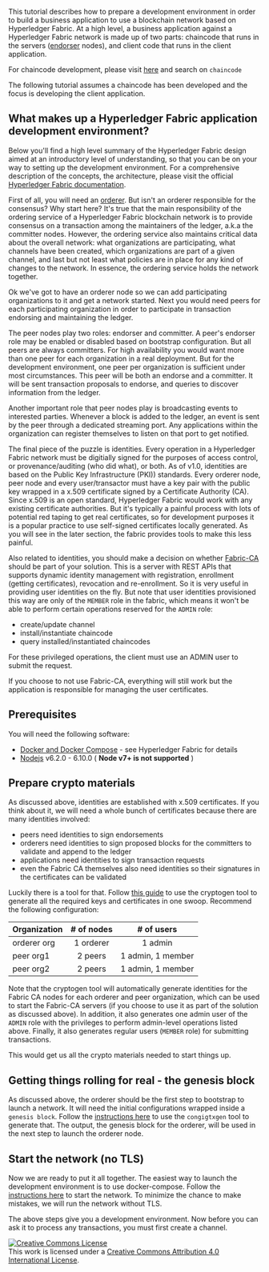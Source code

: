 
This tutorial describes how to prepare a development environment in order to build a business application to use a blockchain network based on Hyperledger Fabric. At a high level, a business application against a Hyperledger Fabric network is made up of two parts: chaincode that runs in the servers ([endorser](http://hyperledger-fabric.readthedocs.io/en/latest/arch-deep-dive.html#peer) nodes), and client code that runs in the client application.

For chaincode development, please visit [here](http://hyperledger-fabric.readthedocs.io/en/latest/) and search on `chaincode`

The following tutorial assumes a chaincode has been developed and the focus is developing the client application.

## What makes up a Hyperledger Fabric application development environment?

Below you'll find a high level summary of the Hyperledger Fabric design aimed at an introductory level of understanding, so that you can be on your way to setting up the development environment. For a comprehensive description of the concepts, the architecture, please visit the official [Hyperledger Fabric documentation](http://hyperledger-fabric.readthedocs.io/en/latest).

First of all, you will need an [orderer](http://hyperledger-fabric.readthedocs.io/en/latest/orderingservice.html). But isn't an orderer responsible for the consensus? Why start here? It's true that the main responsibility of the ordering service of a Hyperledger Fabric blockchain network is to provide consensus on a transaction among the maintainers of the ledger, a.k.a the committer nodes. However, the ordering service also maintains critical data about the overall network: what organizations are participating, what channels have been created, which organizations are part of a given channel, and last but not least what policies are in place for any kind of changes to the network. In essence, the ordering service holds the network together.

Ok we've got to have an orderer node so we can add participating organizations to it and get a network started. Next you would need peers for each participating organization in order to participate in transaction endorsing and maintaining the ledger.

The peer nodes play two roles: endorser and committer. A peer's endorser role may be enabled or disabled based on bootstrap configuration. But all peers are always committers. For high availability you would want more than one peer for each organization in a real deployment. But for the development environment, one peer per organization is sufficient under most circumstances. This peer will be both an endorse and a committer. It will be sent transaction proposals to endorse, and queries to discover information from the ledger.

Another important role that peer nodes play is broadcasting events to interested parties. Whenever a block is added to the ledger, an event is sent by the peer through a dedicated streaming port. Any applications within the organization can register themselves to listen on that port to get notified.

The final piece of the puzzle is identities. Every operation in a Hyperledger Fabric network must be digitially signed for the purposes of access control, or provenance/auditing (who did what), or both. As of v1.0, identities are based on the Public Key Infrastructure (PKI)) standards. Every orderer node, peer node and every user/transactor must have a key pair with the public key wrapped in a x.509 certificate signed by a Certificate Authority (CA). Since x.509 is an open standard, Hyperledger Fabric would work with any existing certificate authorities. But it's typically a painful process with lots of potential red taping to get real certificates, so for development purposes it is a popular practice to use self-signed certificates locally generated. As you will see in the later section, the fabric provides tools to make this less painful.

Also related to identities, you should make a decision on whether [Fabric-CA](http://hyperledger-fabric-ca.readthedocs.io/en/latest/users-guide.html) should be part of your solution. This is a server with REST APIs that supports dynamic identity management with registration, enrollment (getting certificates), revocation and re-enrollment. So it is very useful in providing user identities on the fly. But note that user identities provisioned this way are only of the `MEMBER` role in the fabric, which means it won't be able to perform certain operations reserved for the `ADMIN` role:
* create/update channel
* install/instantiate chaincode
* query installed/instantiated chaincodes

For these privileged operations, the client must use an ADMIN user to submit the request.

If you choose to not use Fabric-CA, everything will still work but the application is responsible for managing the user certificates.

## Prerequisites

You will need the following software:
* [Docker and Docker Compose](http://hyperledger-fabric.readthedocs.io/en/latest/prereqs.html#docker-and-docker-compose) - see Hyperledger Fabric for details
* [Nodejs](https://nodejs.org/en/download/) v6.2.0 - 6.10.0 ( __Node v7+ is not supported__ )

## Prepare crypto materials

As discussed above, identities are established with x.509 certificates. If you think about it, we will need a whole bunch of certificates because there are many identities involved:
* peers need identities to sign endorsements
* orderers need identities to sign proposed blocks for the committers to validate and append to the ledger
* applications need identities to sign transaction requests
* even the Fabric CA themselves also need identities so their signatures in the certificates can be validated

Luckily there is a tool for that. Follow [this guide](http://hyperledger-fabric.readthedocs.io/en/latest/getting_started.html#crypto-generator) to use the cryptogen tool to generate all the required keys and certificates in one swoop. Recommend the following configuration:

| Organization  | # of nodes    | # of users        |
| ------------- |:-------------:|:-----------------:|
| orderer org   | 1 orderer     | 1 admin           |
| peer org1     | 2 peers       | 1 admin, 1 member |
| peer org2     | 2 peers       | 1 admin, 1 member |

Note that the cryptogen tool will automatically generate identities for the Fabric CA nodes for each orderer and peer organization, which can be used to start the Fabric-CA servers (if you choose to use it as part of the solution as discussed above). In addition, it also generates one admin user of the `ADMIN` role with the privileges to perform admin-level operations listed above. Finally, it also generates regular users (`MEMBER` role) for submitting transactions.

This would get us all the crypto materials needed to start things up.

## Getting things rolling for real - the genesis block

As discussed above, the orderer should be the first step to bootstrap to launch a network. It will need the initial configurations wrapped inside a `genesis block`. Follow the [instructions here](http://hyperledger-fabric.readthedocs.io/en/latest/getting_started.html#configuration-transaction-generator) to use the `congigtxgen` tool to generate that. The output, the genesis block for the orderer, will be used in the next step to launch the orderer node.

## Start the network (no TLS)

Now we are ready to put it all together. The easiest way to launch the development environment is to use docker-compose. Follow the [instructions here](http://hyperledger-fabric.readthedocs.io/en/latest/getting_started.html#start-the-network-no-tls) to start the network. To minimize the chance to make mistakes, we will run the network without TLS.

The above steps give you a development environment. Now before you can ask it to process any transactions, you must first create a channel.

<a rel="license" href="http://creativecommons.org/licenses/by/4.0/"><img alt="Creative Commons License" style="border-width:0" src="https://i.creativecommons.org/l/by/4.0/88x31.png" /></a><br />This work is licensed under a <a rel="license" href="http://creativecommons.org/licenses/by/4.0/">Creative Commons Attribution 4.0 International License</a>.

